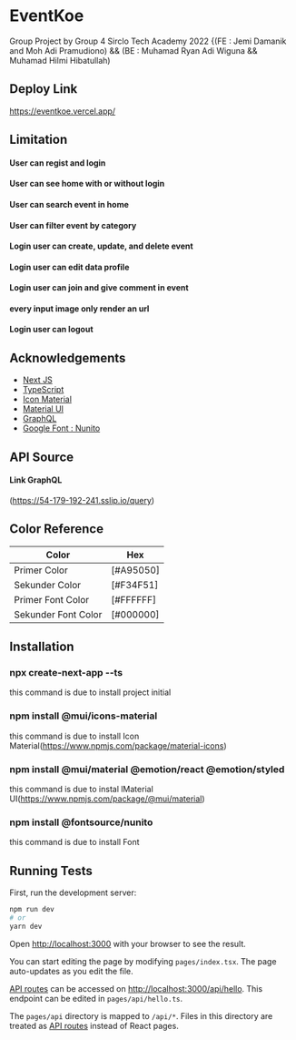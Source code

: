 
# EventKoe

Group Project by Group 4 Sirclo Tech Academy 2022
{(FE : Jemi Damanik and Moh Adi Pramudiono) && 
(BE : Muhamad Ryan Adi Wiguna && Muhamad Hilmi Hibatullah)

## Deploy Link
https://eventkoe.vercel.app/

## Limitation

#### User can regist and login 
#### User can see home with or without login
#### User can search event in home
#### User can filter event by category
#### Login user can create, update, and delete event
#### Login user can edit data profile
#### Login user can join and give comment in event
#### every input image only render an url
#### Login user can logout


 ## Acknowledgements

 - [Next JS](https://nextjs.org/)
 - [TypeScript](https://www.typescriptlang.org/)
 - [Icon Material](https://www.npmjs.com/package/material-icons)
 - [Material UI](https://www.npmjs.com/package/@mui/material)
 - [GraphQL](https://graphql.org/)
- [Google Font : Nunito](https://fonts.google.com/specimen/Nunito)

## API Source

#### Link GraphQL 
(https://54-179-192-241.sslip.io/query)


## Color Reference

| Color             | Hex                                                                |
| ----------------- | ------------------------------------------------------------------ |
| Primer Color | [#A95050]|
| Sekunder Color | [#F34F51]
| Primer Font Color | [#FFFFFF]
| Sekunder Font Color | [#000000]

## Installation

### npx create-next-app --ts 
this command is due to install project initial

### npm install @mui/icons-material  
this command is due to install Icon Material(https://www.npmjs.com/package/material-icons)

### npm install @mui/material @emotion/react @emotion/styled
this command is due to instal lMaterial UI(https://www.npmjs.com/package/@mui/material)

### npm install @fontsource/nunito
this command is due to install Font

    
## Running Tests

First, run the development server:

```bash
npm run dev
# or
yarn dev
```

Open [http://localhost:3000](http://localhost:3000) with your browser to see the result.

You can start editing the page by modifying `pages/index.tsx`. The page auto-updates as you edit the file.

[API routes](https://nextjs.org/docs/api-routes/introduction) can be accessed on [http://localhost:3000/api/hello](http://localhost:3000/api/hello). This endpoint can be edited in `pages/api/hello.ts`.

The `pages/api` directory is mapped to `/api/*`. Files in this directory are treated as [API routes](https://nextjs.org/docs/api-routes/introduction) instead of React pages.



